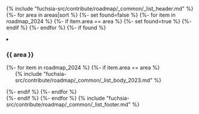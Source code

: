 {% include "fuchsia-src/contribute/roadmap/_common/_list_header.md" %}
    {%- for area in areas|sort %}
    {%- set found=false %}
    {%- for item in roadmap_2024 %}
          {%- if item.area == area %}
            {%- set found=true %}
          {%- endif %}
    {%- endfor %}
    {%- if found %}
  <li class="list-areas"><h3 class="add-link">{{ area }}</h3>
    {%- for item in roadmap_2024 %}
      {%- if item.area == area %}
      <ul class="list">
      <!--Use the same template from 2023-->
        {% include "fuchsia-src/contribute/roadmap/_common/_list_body_2023.md" %}
      </ul>
      {%- endif %}
    {%- endfor %}
    </li>
    {%- endif %}
  {%- endfor %}
  {% include "fuchsia-src/contribute/roadmap/_common/_list_footer.md" %}
</div>
